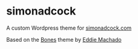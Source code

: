 # simonadcock
A custom Wordpress theme for [simonadcock.com](http://simonadcock.com)

Based on the [Bones](http://themble.com/bones) theme by [Eddie Machado](http://twitter.com/eddiemachado) 
